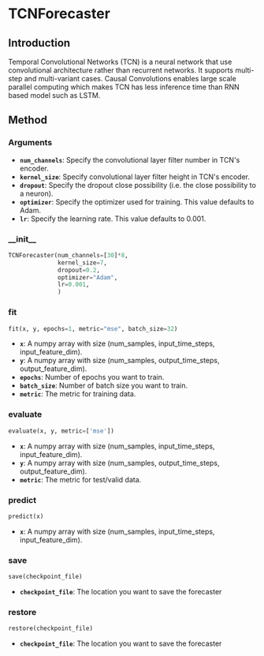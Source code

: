# TCNForecaster

## Introduction

Temporal Convolutional Networks (TCN) is a neural network that use convolutional architecture rather than recurrent networks. It supports multi-step and multi-variant cases. Causal Convolutions enables large scale parallel computing which makes TCN has less inference time than RNN based model such as LSTM.

## Method

### Arguments

- **`num_channels`**: Specify the convolutional layer filter number in TCN's encoder.
- **`kernel_size`**: Specify convolutional layer filter height in TCN's encoder.
- **`dropout`**: Specify the dropout close possibility (i.e. the close possibility to a neuron).
- **`optimizer`**: Specify the optimizer used for training. This value defaults to Adam.
- **`lr`**: Specify the learning rate. This value defaults to 0.001.

### \_\_init\_\_

```python
TCNForecaster(num_channels=[30]*8,
              kernel_size=7,
              dropout=0.2,
              optimizer="Adam",
              lr=0.001,
              )
```

### fit

```python
fit(x, y, epochs=1, metric="mse", batch_size=32)
```

- **`x`**: A numpy array with size (num_samples, input_time_steps, input_feature_dim).
- **`y`**: A numpy array with size (num_samples, output_time_steps, output_feature_dim).
- **`epochs`**: Number of epochs you want to train.
- **`batch_size`**: Number of batch size you want to train.
- **`metric`**: The metric for training data.

### evaluate

```python
evaluate(x, y, metric=['mse'])
```

- **`x`**: A numpy array with size (num_samples, input_time_steps, input_feature_dim).
- **`y`**: A numpy array with size (num_samples, output_time_steps, output_feature_dim).
- **`metric`**: The metric for test/valid data.

### predict

```python
predict(x)
```

- **`x`**: A numpy array with size (num_samples, input_time_steps, input_feature_dim).

### save

```python
save(checkpoint_file)
```

- **`checkpoint_file`**: The location you want to save the forecaster

### restore

```python
restore(checkpoint_file)
```

- **`checkpoint_file`**: The location you want to save the forecaster